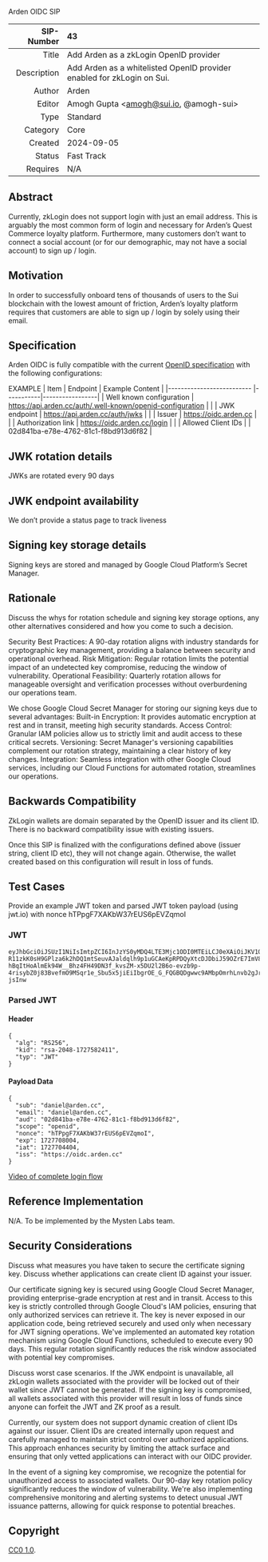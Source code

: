 Arden OIDC SIP

|   SIP-Number | 43 |
| -----------: | :--------------------------------------------------- |
|        Title | Add Arden as a zkLogin OpenID provider |
|  Description | Add Arden as a whitelisted OpenID provider enabled for zkLogin on Sui. |
|       Author |  Arden  |
|       Editor |  Amogh Gupta <amogh@sui.io, @amogh-sui>  |
|         Type | Standard |
|     Category | Core |
|      Created | 2024-09-05 |
|       Status | Fast Track |
|     Requires | N/A |


## Abstract
Currently, zkLogin does not support login with just an email address. This is arguably the most common form of login and necessary for Arden’s Quest Commerce loyalty platform. Furthermore, many customers don’t want to connect a social account (or for our demographic, may not have a social account) to sign up / login.


## Motivation
In order to successfully onboard tens of thousands of users to the Sui blockchain with the lowest amount of friction, Arden’s loyalty platform requires that customers are able to sign up / login by solely using their email.


## Specification

Arden OIDC is fully compatible with the current [OpenID specification](https://openid.net/specs/openid-connect-core-1_0.html) with the following configurations:




EXAMPLE 
|             Item          | Endpoint  | Example Content | 
|-------------------------- |-----------|-----------------|
| Well known configuration  |    https://api.arden.cc/auth/.well-known/openid-configuration       |                 |
| JWK endpoint              |    https://api.arden.cc/auth/jwks       |                 |
| Issuer                    |    https://oidc.arden.cc    |                 |
| Authorization link          |   https://oidc.arden.cc/login        |                 |
| Allowed Client IDs |    |   02d841ba-e78e-4762-81c1-f8bd913d6f82   | 

## JWK rotation details

JWKs are rotated every 90 days 

## JWK endpoint availability

We don’t provide a status page to track liveness 

## Signing key storage details

Signing keys are stored and managed by Google Cloud Platform’s Secret Manager. 

## Rationale

Discuss the whys for rotation schedule and signing key storage options, any other alternatives considered and how you come to such a decision. 

Security Best Practices: A 90-day rotation aligns with industry standards for cryptographic key management, providing a balance between security and operational overhead.
Risk Mitigation: Regular rotation limits the potential impact of an undetected key compromise, reducing the window of vulnerability.
Operational Feasibility: Quarterly rotation allows for manageable oversight and verification processes without overburdening our operations team.

We chose Google Cloud Secret Manager for storing our signing keys due to several advantages:
Built-in Encryption: It provides automatic encryption at rest and in transit, meeting high security standards.
Access Control: Granular IAM policies allow us to strictly limit and audit access to these critical secrets.
Versioning: Secret Manager's versioning capabilities complement our rotation strategy, maintaining a clear history of key changes.
Integration: Seamless integration with other Google Cloud services, including our Cloud Functions for automated rotation, streamlines our operations.


## Backwards Compatibility

ZkLogin wallets are domain separated by the OpenID issuer and its client ID. There is no backward compatibility issue with existing issuers. 

Once this SIP is finalized with the configurations defined above (issuer string, client ID etc), they will not change again. Otherwise, the wallet created based on this configuration will result in loss of funds. 









## Test Cases

Provide an example JWT token and parsed JWT token payload (using jwt.io) with nonce hTPpgF7XAKbW37rEUS6pEVZqmoI

### JWT
    eyJhbGciOiJSUzI1NiIsImtpZCI6InJzYS0yMDQ4LTE3Mjc1ODI0MTEiLCJ0eXAiOiJKV1QifQ.eyJzdWIiOiJkYW5pZWxAYXJkZW4uY2MiLCJlbWFpbCI6ImRhbmllbEBhcmRlbi5jYyIsImF1ZCI6IjAyZDg0MWJhLWU3OGUtNDc2Mi04MWMxLWY4YmQ5MTNkNmY4MiIsInNjb3BlIjoib3BlbmlkIiwibm9uY2UiOiJoVFBwZ0Y3WEFLYlczN3JFVVM2cEVWWnFtb0kiLCJleHAiOjE3Mjc3MDgwMDQsImlhdCI6MTcyNzcwNDQwNCwiaXNzIjoiaHR0cHM6Ly9vaWRjLmFyZGVuLmNjIn0.J9cppcjvf60iCQBHM3nq-R11zkK0sH9GPlza6k2hDQ1mtSeuvAJaldqlh9p1uGCAeKpRPDQyXtcDJDbiJ59OZrE7ImV8fmV4cYEDNt5ek1VM4mN0FGpAqV_dfvzSWeE76uxIJAGEznWnXhIrrvZgK4zQQilzVJQubtaj4cGAy9lRFK_r10AvSwRwj-hBqItHoAlmEk94W__Bhz4FH49DN3f_kvsZM-x5DU2l2B6o-evzb9p-4risybZ0j83BvefmO9MSqr1e_Sbu5x5jiEiIbgrOE_G_FQGBQDgwwc9AMbpOmrhLnvb2gJrchTc2AMD7VyjGABO0BKDJQX3P-jsInw

### Parsed JWT

#### Header

    {
      "alg": "RS256",
      "kid": "rsa-2048-1727582411",
      "typ": "JWT"
    }

#### Payload Data

    {
      "sub": "daniel@arden.cc",
      "email": "daniel@arden.cc",
      "aud": "02d841ba-e78e-4762-81c1-f8bd913d6f82",
      "scope": "openid",
      "nonce": "hTPpgF7XAKbW37rEUS6pEVZqmoI",
      "exp": 1727708004,
      "iat": 1727704404,
      "iss": "https://oidc.arden.cc"
    }


[Video of complete login flow](https://youtu.be/QMF7C_2by3U)



## Reference Implementation

N/A. To be implemented by the Mysten Labs team. 

## Security Considerations

Discuss what measures you have taken to secure the certificate signing key. Discuss whether applications can create client ID against your issuer. 

Our certificate signing key is secured using Google Cloud Secret Manager, providing enterprise-grade encryption at rest and in transit. Access to this key is strictly controlled through Google Cloud's IAM policies, ensuring that only authorized services can retrieve it. The key is never exposed in our application code, being retrieved securely and used only when necessary for JWT signing operations.
We've implemented an automated key rotation mechanism using Google Cloud Functions, scheduled to execute every 90 days. This regular rotation significantly reduces the risk window associated with potential key compromises.

Discuss worst case scenarios. If the JWK endpoint is unavailable, all zkLogin wallets associated with the provider will be locked out of their wallet since JWT cannot be generated. If the signing key is compromised, all wallets associated with this provider will result in loss of funds since anyone can forfeit the JWT and ZK proof as a result. 

Currently, our system does not support dynamic creation of client IDs against our issuer. Client IDs are created internally upon request and carefully managed to maintain strict control over authorized applications. This approach enhances security by limiting the attack surface and ensuring that only vetted applications can interact with our OIDC provider.

In the event of a signing key compromise, we recognize the potential for unauthorized access to associated wallets. Our 90-day key rotation policy significantly reduces the window of vulnerability. We're also implementing comprehensive monitoring and alerting systems to detect unusual JWT issuance patterns, allowing for quick response to potential breaches.

## Copyright

[CC0 1.0](../LICENSE.md).
